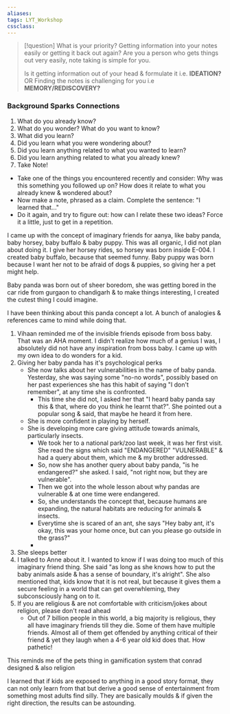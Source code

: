 ```yaml
---
aliases: 
tags: LYT_Workshop  
cssclass:
---
```


> [!question] What is your priority?
> Getting information into your notes easily or getting it back out again?
> Are you a person who gets things out very easily, note taking is simple for you. 
> 
> Is it getting information out of your head & formulate it i.e. **IDEATION?** OR
> Finding the notes is challenging for you i.e **MEMORY/REDISCOVERY?**

### Background Sparks Connections
1. What do you already know?
2. What do you wonder? What do you want to know?
3. What did you learn?
4. Did you learn what you were wondering about?
5. Did you learn anything related to what you wanted to learn?
6. Did you learn anything related to what you already knew?
7. Take Note!



- Take one of the things you encountered recently and consider: Why was this something you followed up on? How does it relate to what you already knew & wondered about?
- Now make a note, phrased as a claim. Complete the sentence: "I learned that..."
- Do it again, and try to figure out: how can I relate these two ideas? Force it a little, just to get in a repetition. 


I came up with the concept of imaginary friends for aanya, like baby panda, baby horsey, baby buffalo & baby puppy. This was all organic, I did not plan about doing it. I give her horsey rides, so horsey was born inside E-004. I created baby buffalo, because that seemed funny. Baby puppy was born because I want her not to be afraid of dogs & puppies, so giving her a pet might help.

Baby panda was born out of sheer boredom, she was getting bored in the car ride from gurgaon to chandigarh & to make things interesting, I created the cutest thing I could imagine. 

I have been thinking about this panda concept a lot. A bunch of analogies & references came to mind while doing that.
1. Vihaan reminded me of the invisible friends episode from boss baby. That was an AHA moment. I didn't realize how much of a genius I was, I absolutely did not have any inspiration from boss baby. I came up with my own idea to do wonders for a kid.
2. Giving her baby panda has it's psychological perks
	- She now talks about her vulnerabilities in the name of baby panda. Yesterday, she was saying some "no-no words", possibly based on her past experiences she has this habit of saying "I don't remember", at any time she is confronted.
		- This time she did not, I asked her that "I heard baby panda say this & that, where do you think he learnt that?". She pointed out a popular song & said, that maybe he heard it from here.
	- She is more confident in playing by herself.
	- She is developing more care giving attitude towards animals, particularly insects.
		- We took her to a national park/zoo last week, it was her first visit. She read the signs which said "ENDANGERED" "VULNERABLE" & had a query about them, which me & my brother addressed.
		- So, now she has another query about baby panda, "is he endangered?" she asked. I said, "not right now, but they are vulnerable".
		- Then we got into the whole lesson about why pandas are vulnerable & at one time were endangered.
		- So, she understands the concept that, because humans are expanding, the natural habitats are reducing for animals & insects.
		- Everytime she is scared of an ant, she says "Hey baby ant, it's okay, this was your home once, but can you please go outside in the grass?"
		- 
3. She sleeps better
4. I talked to Anne about it. I wanted to know if I was doing too much of this imaginary friend thing. She said "as long as she knows how to put the baby animals aside & has a sense of boundary, it's alright". She also mentioned that, kids know that it is not real, but because it gives them a secure feeling in a world that can get overwhleming, they subconsciously hang on to it.
5. If you are religious & are not comfortable with criticism/jokes about religion, please don't read ahead
	- Out of 7 billion people in this world, a big majority is religious, they all have imaginary friends till they die. Some of them have multiple friends. Almost all of them get offended by anything critical of their friend & yet they laugh when a 4-6 year old kid does that. How pathetic!

This reminds me of the pets thing in gamification system that conrad designed & also religion

I learned that if kids are exposed to anything in a good story format, they can not only learn from that but derive a good sense of entertainment from something most adults find silly. They are basically moulds & if given the right direction, the results can be astounding.